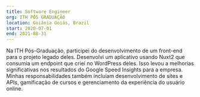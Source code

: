 ```yaml
---
title: Software Engineer
org: ITH PÓS GRADUAÇÃO
location: Goiânia Goiás, Brazil
start: 2020-07-01
end: 2021-08-31
---
```


Na ITH Pós-Graduação, participei do desenvolvimento de um front-end para o projeto legado deles. Desenvolvi um aplicativo usando Nuxt2 que consumia um endpoint que criei no WordPress deles. Isso levou a melhorias significativas nos resultados do Google Speed Insights para a empresa. Minhas responsabilidades também incluíam desenvolvimento de sites e APIs, gamificação de cursos e gerenciamento da experiência do usuário online.
